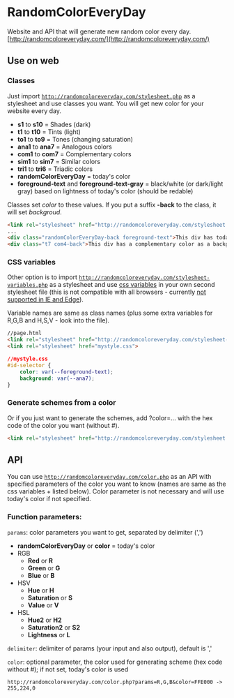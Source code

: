# RandomColorEveryDay
Website and API that will generate new random color every day.
[http://randomcoloreveryday.com/](http://randomcoloreveryday.com/)


## Use on web
### Classes
Just import <a href="http://randomcoloreveryday.com/stylesheet.php" target="_blank">`http://randomcoloreveryday.com/stylesheet.php`</a> as a stylesheet and use classes you want. You will get new color for your website every day. 
* **s1** to **s10** = Shades (dark)
* **t1** to **t10** = Tints (light)
* **to1** to **to9** = Tones (changing saturation)
* **ana1** to **ana7** = Analogous colors
* **com1** to **com7** = Complementary colors
* **sim1** to **sim7** = Similar colors
* **tri1** to **tri6** = Triadic colors
* **randomColorEveryDay** = today's color
* **foreground-text** and **foreground-text-gray** = black/white (or dark/light gray) based on lightness of today's color (should be redable)

Classes set *color* to these values. If you put a suffix **-back** to the class, it will set *backgroud*.
```html
<link rel="stylesheet" href="http://randomcoloreveryday.com/stylesheet.php">
...
<div class="randomColorEveryDay-back foreground-text">This div has today's color as a background and black or white text (based on today's color).</div>
<div class="t7 com4-back">This div has a complementary color as a background and a light text (tint 7).</div>
```

### CSS variables
Other option is to import <a href="http://randomcoloreveryday.com/stylesheet-variables.php" target="_blank">`http://randomcoloreveryday.com/stylesheet-variables.php`</a> as a stylesheet and use [css variables](https://developer.mozilla.org/en-US/docs/Web/CSS/Using_CSS_variables) in your own second stylesheet file (this is not compatible with all browsers - currently [not supported in IE and Edge](http://caniuse.com/#search=CSS%20Variables)).

Variable names are same as class names (plus some extra variables for R,G,B and H,S,V - look into the file).
```html
//page.html
<link rel="stylesheet" href="http://randomcoloreveryday.com/stylesheet-variables.php">
<link rel="stylesheet" href="mystyle.css">
```
```css
//mystyle.css
#id-selector {
	color: var(--foreground-text);
	background: var(--ana7);
}
```

### Generate schemes from a color
Or if you just want to generate the schemes, add ?color=... with the hex code of the color you want (without #).
```html
<link rel="stylesheet" href="http://randomcoloreveryday.com/stylesheet.php?color=FFE000">
```

## API
You can use <a href="http://randomcoloreveryday.com/color.php" target="_blank">`http://randomcoloreveryday.com/color.php`</a> as an API with specified parameters of the color you want to know (names are same as the css variables + listed below). Color parameter is not necessary and will use today's color if not specified.
### Function parameters:
`params`: color parameters you want to get, separated by delimiter (',')
* **randomColorEveryDay** or **color** = today's color
* RGB
	* **Red** or **R** 
	* **Green** or **G** 
	* **Blue** or **B** 
* HSV 
	* **Hue** or **H** 
	* **Saturation** or **S** 
	* **Value** or **V** 
* HSL 
	* **Hue2** or **H2** 
	* **Saturation2** or **S2** 
	* **Lightness** or **L** 
	
`delimiter`: delimiter of params (your input and also output), default is ','

`color`: optional parameter, the color used for generating scheme (hex code without #); if not set, today's color is used

```
http://randomcoloreveryday.com/color.php?params=R,G,B&color=FFE000 -> 255,224,0
```
